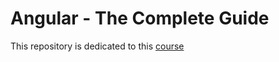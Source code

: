# Angular - The Complete Guide
This repository is dedicated to this [course](https://www.udemy.com/course/the-complete-guide-to-angular-2)
